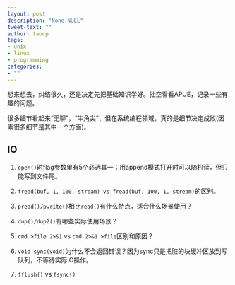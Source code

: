 ```yaml
---
layout: post
description: "None.NULL"
tweet-text: ""
author: taocp
tags:
- unix
- linux
- programming
categories:
- ""
---
```


想来想去，纠结很久，还是决定先把基础知识学好。抽空看看APUE，记录一些有趣的问题。

很多细节看起来“无聊”，“牛角尖”，但在系统编程领域，真的是细节决定成败(因素很多细节是其中一个方面)。

IO
---

1. ```open()```时flag参数里有5个必选其一；用append模式打开时可以随机读，但只能写到文件尾。

2. ```fread(buf, 1, 100, stream) vs fread(buf, 100, 1, stream)```的区别。

3. ```pread()/pwrite()```相比```read()```有什么特点，适合什么场景使用？

4. ```dup()/dup2()```有哪些实际使用场景？

5. ```cmd >file 2>&1``` vs ```cmd 2>&1 >file```区别和原因？

6. ```void sync(void)```为什么不会返回错误？因为sync只是把脏的块缓冲区放到写队列，不等待实际IO操作。

7. ```fflush()``` vs ```fsync()```
